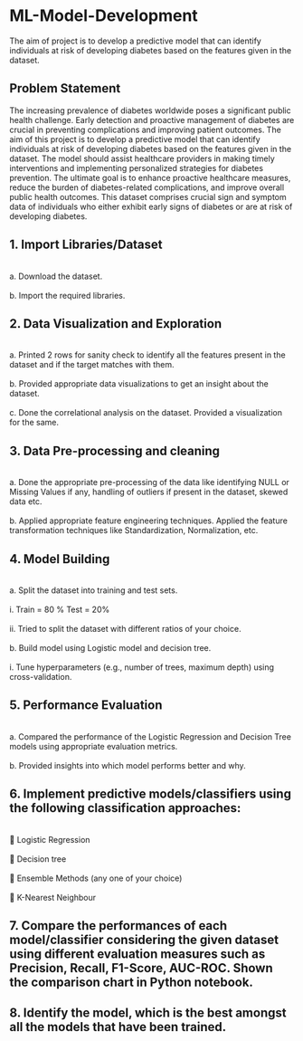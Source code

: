 # ML-Model-Development
The aim of project is to develop a predictive model that can identify individuals at risk of developing diabetes based on the features given in the dataset.

## Problem Statement
The increasing prevalence of diabetes worldwide poses a significant public health challenge. Early detection and proactive management of diabetes are crucial in preventing complications and improving patient outcomes. The aim of this project is to develop a predictive model that can identify individuals at risk of developing diabetes based on the features given in the dataset.
The model should assist healthcare providers in making timely interventions and implementing personalized strategies for diabetes prevention. The ultimate goal is to enhance proactive
healthcare measures, reduce the burden of diabetes-related complications, and improve overall public health outcomes. This dataset comprises crucial sign and symptom data of
individuals who either exhibit early signs of diabetes or are at risk of developing diabetes.

## 1. Import Libraries/Dataset
<br>a.	Download the dataset.</br>
<br>b.	Import the required libraries.</br>

## 2.	Data Visualization and Exploration 

<br>a.	Printed 2 rows for sanity check to identify all the features present in the dataset and if the target matches with them.</br>
<br>b.	Provided appropriate data visualizations to get an insight about the dataset.</br>
<br>c.	Done the correlational analysis on the dataset. Provided a visualization for the same.</br>

## 3.	Data Pre-processing and cleaning

<br>a.	Done the appropriate pre-processing of the data like identifying NULL or Missing Values if any, handling of outliers if present in the dataset, skewed data etc.</br>
<br>b.	Applied appropriate feature engineering techniques. Applied the feature transformation techniques like Standardization, Normalization, etc.</br>

## 4.	Model Building

<br>a.	Split the dataset into training and test sets.</br>
<br>i.	Train = 80 % Test = 20% </br>
<br>ii.	Tried to split the dataset with different ratios of your choice.</br>
<br>b.	Build model using Logistic model and decision tree.</br>
<br>i.	Tune hyperparameters (e.g., number of trees, maximum depth) using cross-validation.</br>

## 5.	Performance Evaluation

<br>a.	Compared the performance of the Logistic Regression and Decision Tree models using appropriate evaluation metrics.</br>
<br>b.	Provided insights into which model performs better and why.</br>

## 6. Implement predictive models/classifiers using the following classification approaches:
<br>	Logistic Regression</br>
<br>	Decision tree</br>
<br>	Ensemble Methods (any one of your choice)</br>
<br>	K-Nearest Neighbour</br>

## 7. Compare the performances of each model/classifier considering the given dataset using different evaluation measures such as Precision, Recall, F1-Score, AUC-ROC. Shown the comparison chart in Python notebook.

## 8. Identify the model, which is the best amongst all the models that have been trained.










